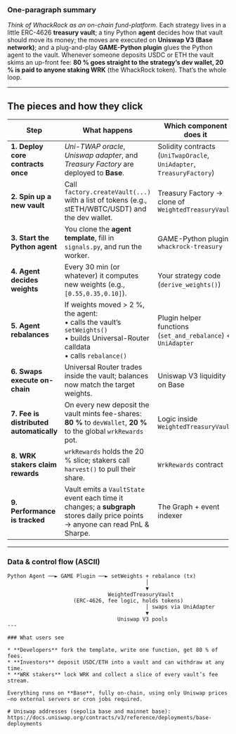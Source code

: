 
### One-paragraph summary

*Think of WhackRock as an on-chain fund-platform.*
Each strategy lives in a little ERC-4626 **treasury vault**; a tiny Python **agent** decides how that vault should move its money; the moves are executed on **Uniswap V3 (Base network)**; and a plug-and-play **GAME-Python plugin** glues the Python agent to the vault.
Whenever someone deposits USDC or ETH the vault skims an up-front fee: **80 % goes straight to the strategy’s dev wallet, 20 % is paid to anyone staking WRK** (the WhackRock token).
That’s the whole loop.

---

## The pieces and how they click

| Step                                    | What happens                                                                                                                               | Which component does it                                               |
| --------------------------------------- | ------------------------------------------------------------------------------------------------------------------------------------------ | --------------------------------------------------------------------- |
| **1. Deploy core contracts once**       | *Uni-TWAP oracle*, *Uniswap adapter*, and *Treasury Factory* are deployed to **Base**.                                                     | Solidity contracts (`UniTwapOracle`, `UniAdapter`, `TreasuryFactory`) |
| **2. Spin up a new vault**              | Call `factory.createVault(...)` with a list of tokens (e.g., stETH/WBTC/USDT) and the dev wallet.                                          | Treasury Factory → clone of `WeightedTreasuryVault`                   |
| **3. Start the Python agent**           | You clone the **agent template**, fill in `signals.py`, and run the worker.                                                                | GAME-Python plugin `whackrock-treasury`                               |
| **4. Agent decides weights**            | Every 30 min (or whatever) it computes new weights (e.g., `[0.55,0.35,0.10]`).                                                             | Your strategy code (`derive_weights()`)                               |
| **5. Agent rebalances**                 | If weights moved > 2 %, the agent: <br>• calls the vault’s `setWeights()` <br>• builds Universal-Router calldata <br>• calls `rebalance()` | Plugin helper functions (`set_and_rebalance`) + `UniAdapter`          |
| **6. Swaps execute on-chain**           | Universal Router trades inside the vault; balances now match the target weights.                                                           | Uniswap V3 liquidity on Base                                          |
| **7. Fee is distributed automatically** | On every new deposit the vault mints fee-shares: **80 %** to `devWallet`, **20 %** to the global `wrkRewards` pot.                         | Logic inside `WeightedTreasuryVault`                                  |
| **8. WRK stakers claim rewards**        | `wrkRewards` holds the 20 % slice; stakers call `harvest()` to pull their share.                                                           | `WrkRewards` contract                                                 |
| **9. Performance is tracked**           | Vault emits a `VaultState` event each time it changes; a **subgraph** stores daily price points → anyone can read PnL & Sharpe.            | The Graph + event indexer                                             |

---

### Data & control flow (ASCII)

```
Python Agent ──► GAME Plugin ──► setWeights + rebalance (tx)
                                            │
                                            ▼
                                WeightedTreasuryVault
                     (ERC-4626, fee logic, holds tokens)
                                            │ swaps via UniAdapter
                                            ▼
                                   Uniswap V3 pools
---

### What users see

* **Developers** fork the template, write one function, get 80 % of fees.
* **Investors** deposit USDC/ETH into a vault and can withdraw at any time.
* **WRK stakers** lock WRK and collect a slice of every vault’s fee stream.

Everything runs on **Base**, fully on-chain, using only Uniswap prices—no external servers or cron jobs required.

# Uniswap addresses (sepolia base and mainnet base):
https://docs.uniswap.org/contracts/v3/reference/deployments/base-deployments
